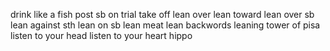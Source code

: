 drink like a fish
post sb on trial
take off
lean over
lean toward
lean over sb 
lean against sth
lean on sb
lean meat 
lean backwords
leaning tower of pisa
listen to your head
listen to your heart
hippo
